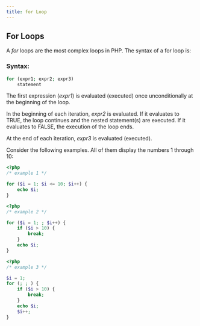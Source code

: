 ```yaml
---
title: for Loop
---
```

## For Loops
A *for* loops are the most complex loops in PHP. The syntax of a for loop is:

### Syntax:
```php
for (expr1; expr2; expr3)
    statement
```
The first expression (*expr1*) is evaluated (executed) once unconditionally at the beginning of the loop.

In the beginning of each iteration, *expr2* is evaluated. If it evaluates to TRUE, the loop continues and the nested statement(s) are executed. If it evaluates to FALSE, the execution of the loop ends.

At the end of each iteration, *expr3* is evaluated (executed).

Consider the following examples. All of them display the numbers 1 through 10:

```php
<?php
/* example 1 */

for ($i = 1; $i <= 10; $i++) {
    echo $i;
}
```

```php
<?php
/* example 2 */

for ($i = 1; ; $i++) {
    if ($i > 10) {
        break;
    }
    echo $i;
}
```

```php
<?php
/* example 3 */

$i = 1;
for (; ; ) {
    if ($i > 10) {
        break;
    }
    echo $i;
    $i++;
}
```
